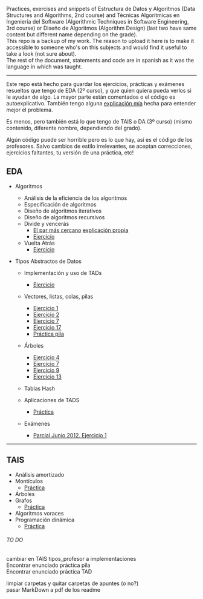 Practices, exercises and snippets of Estructura de Datos y Algoritmos (Data Structures and Algorithms, 2nd course) and Técnicas Algorítmicas en Ingeniería del Software (Algorithmic Techniques in Software Engineering, 3rd course) or Diseño de Algoritmos (Algorithm Design) (last two have same content but different name depending on the grade).   
This repo is a backup of my work. The reason to upload it here is to make it accessible to someone who's on this subjects and would find it useful to take a look (not sure about).   
The rest of the document, statements and code are in spanish as it was the language in which was taught.
- - -
Este repo está hecho para guardar los ejercicios, prácticas y exámenes resueltos que tengo de EDA (2º curso), y que quien quiera pueda verlos si le ayudan de algo. La mayor parte están comentados o el código es autoexplicativo. También tengo alguna [explicación mía][myclosestpair] hecha para entender mejor el problema.

Es menos, pero también está lo que tengo de TAIS o DA (3º curso) (mismo contenido, diferente nombre, dependiendo del grado).

Algún código puede ser horrible pero es lo que hay, así es el código de los profesores. Salvo cambios de estilo irrelevantes, se aceptan correcciones, ejercicios faltantes, tu versión de una práctica, etc!

## EDA
+ Algoritmos
  + Análisis de la eficiencia de los algoritmos
  + Especificación de algoritmos
  + Diseño de algoritmos iterativos
  + Diseño de algoritmos recursivos
  + Divide y vencerás
    + [El par más cercano][closestpair] [explicación propia][myclosestpair]
    + [Ejercicio][transponer]
  + Vuelta Atrás
    + [Ejercicio][vacasillas]

+ Tipos Abstractos de Datos
  + Implementación y uso de TADs
    + [Ejercicio][uso4y10]
  + Vectores, listas, colas, pilas
    + [Ejercicio 1][lineales1]
    + [Ejercicio 2][lineales2]
    + [Ejercicio 7][lineales7]
    + [Ejercicio 17][lineales17]
    + [Práctica pila][practicapila]
  + Árboles
    + [Ejercicio 4][arboles4]
    + [Ejercicio 7][arboles7]
    + [Ejercicio 9][arboles9]
    + [Ejercicio 13][arboles13]
  + Tablas Hash
  + Aplicaciones de TADS
    + [Práctica][practicaTADS]

  + Exámenes
    + [Parcial Junio 2012. Ejercicio 1][junio2012parcial1]

- - -

## TAIS
+ Análisis amortizado
+ Montículos
  + [Práctica][taisprac1]
+ Árboles
+ Grafos
  + [Práctica][taisprac2]
+ Algoritmos voraces
+ Programación dinámica
  + [Práctica][taisprac3]

[closestpair]: https://github.com/hecoding/EDA-TAIS/tree/master/EDA/1er%20cuat/puntosmascercanos
[myclosestpair]: https://github.com/hecoding/EDA-TAIS/blob/master/EDA/1er%20cuat/puntosmascercanos/mispuntos/main.cpp
[transponer]: https://github.com/hecoding/EDA-TAIS/tree/master/EDA/1er%20cuat/transponer
[vacasillas]: https://github.com/hecoding/EDA-TAIS/tree/master/EDA/1er%20cuat/vueltaatrascasillas
[uso4y10]: https://github.com/hecoding/EDA-TAIS/tree/master/EDA/2o%20%20cuat/ejercicios/implementaciontadsencillopraccomplejos
[lineales1]: https://github.com/hecoding/EDA-TAIS/tree/master/EDA/2o%20%20cuat/ejercicios/ejLineales1
[lineales2]: https://github.com/hecoding/EDA-TAIS/tree/master/EDA/2o%20%20cuat/ejercicios/ejLineales2
[lineales7]: https://github.com/hecoding/EDA-TAIS/tree/master/EDA/2o%20%20cuat/ejercicios/ejLineales7
[lineales17]: https://github.com/hecoding/EDA-TAIS/tree/master/EDA/2o%20%20cuat/ejercicios/ejLineales17
[practicapila]: https://github.com/hecoding/EDA-TAIS/tree/master/EDA/2o%20%20cuat/ejercicios/pila
[arboles4]: https://github.com/hecoding/EDA-TAIS/tree/master/EDA/2o%20%20cuat/ejercicios/ejArboles4
[arboles7]: https://github.com/hecoding/EDA-TAIS/tree/master/EDA/2o%20%20cuat/ejercicios/ejArboles7
[arboles9]: https://github.com/hecoding/EDA-TAIS/tree/master/EDA/2o%20%20cuat/ejercicios/ejArboles9
[arboles13]: https://github.com/hecoding/EDA-TAIS/tree/master/EDA/2o%20%20cuat/ejercicios/arboles13EDA
[practicaTADS]: https://github.com/hecoding/EDA-TAIS/tree/master/EDA/2o%20%20cuat/ejercicios/practicaTADS
[junio2012parcial1]: https://github.com/hecoding/EDA-TAIS/tree/master/EDA/2o%20%20cuat/ejercicios/parcialJunio2012ej1

[taisprac1]: https://github.com/hecoding/EDA-TAIS/tree/master/TAIS/practicas/prac1
[taisprac2]: https://github.com/hecoding/EDA-TAIS/tree/master/TAIS/practicas/prac2
[taisprac3]: https://github.com/hecoding/EDA-TAIS/tree/master/TAIS/practicas/prac3

###### TO DO
cambiar en TAIS tipos_profesor a implementaciones   
Encontrar enunciado práctica pila   
Encontrar enunciado práctica TAD

limpiar carpetas y quitar carpetas de apuntes (o no?)   
pasar MarkDown a pdf de los readme   
